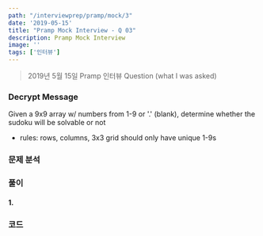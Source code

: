 ```yaml
---
path: "/interviewprep/pramp/mock/3"
date: '2019-05-15'
title: "Pramp Mock Interview - Q 03"
description: Pramp Mock Interview
image: ''
tags: ['인터뷰']
---
```

> 2019년 5월 15일 Pramp 인터뷰 Question (what I was asked)

### Decrypt Message
Given a 9x9 array w/ numbers from 1-9 or '.' (blank), determine whether the sudoku will be solvable or not
- rules: rows, columns, 3x3 grid should only have unique 1-9s

### 문제 분석

### 풀이

#### 1.

### 코드
